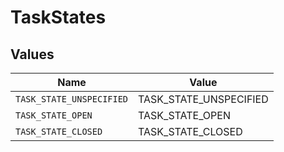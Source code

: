# TaskStates


## Values

| Name                     | Value                    |
| ------------------------ | ------------------------ |
| `TASK_STATE_UNSPECIFIED` | TASK_STATE_UNSPECIFIED   |
| `TASK_STATE_OPEN`        | TASK_STATE_OPEN          |
| `TASK_STATE_CLOSED`      | TASK_STATE_CLOSED        |